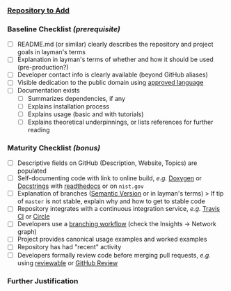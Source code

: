 ### [Repository to Add][_repo]

### Baseline Checklist *(prerequisite)*
- [ ] README.md (or similar) clearly describes the repository and project goals in layman's terms
- [ ] Explanation in layman's terms of whether and how it should be used (pre-production?)
- [ ] Developer contact info is clearly available (beyond GitHub aliases)
- [ ] Visible dedication to the public domain using [approved language][_npdd]
- [ ] Documentation exists
  - [ ] Summarizes dependencies, if any
  - [ ] Explains installation process
  - [ ] Explains usage (basic and with tutorials)
  - [ ] Explains theoretical underpinnings, or lists references for further reading

### Maturity Checklist *(bonus)*
- [ ] Descriptive fields on GitHub (Description, Website, Topics) are populated
- [ ] Self-documenting code with link to online build,
      *e.g.* [Doxygen][_doxy] or [Docstrings][_docs] 
      with [readthedocs][_rtfd] or on `nist.gov`
- [ ] Explanation of branches ([Semantic Version][_smvr] or in layman's terms)
      > If tip of `master` is not stable, explain why and how to get to stable code
- [ ] Repository integrates with a continuous integration service,
      *e.g.* [Travis CI][_trvs] or [Circle][_crcl]
- [ ] Developers use a [branching workflow][_brwf] (check the Insights -> Network graph)
- [ ] Project provides canonical usage examples and worked examples
- [ ] Repository has had "recent" activity
- [ ] Developers formally review code before merging pull requests,
      *e.g.* using [reviewable][_rvio] or [GitHub Review][_ghrv]

### Further Justification



<!--Change this URL to point to the allegedly awesome repo-->
[_repo]:  https://github.com/usnistgov/REPOSITORY_NAME


<!--Do not change these URLs-->
[_brwf]:  https://git-scm.com/book/en/v2/Git-Branching-Branching-Workflows
[_crcl]:  https://circleci.com
[_docs]:  https://www.python.org/dev/peps/pep-0257/
[_doxy]:  https://www.stack.nl/~dimitri/doxygen
[_ghrv]:  https://help.github.com/articles/about-pull-request-reviews/
[_npdd]:  https://www.nist.gov/director/licensing
[_rtfd]:  https://readthedocs.org
[_rvio]:  https://reviewable.io
[_smvr]:  https://semver.org
[_trvs]:  https://travis-ci.org
